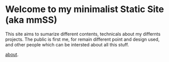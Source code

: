 # Welcome to my minimalist Static Site (aka mmSS)

This site aims to sumarize different contents, technicals about my differnts projects. The public is first me, for remain different point and design used, and other people which can be intersted about all this stuff.

[about](https://github.com/Lyr/myStaticSite/about.md).
